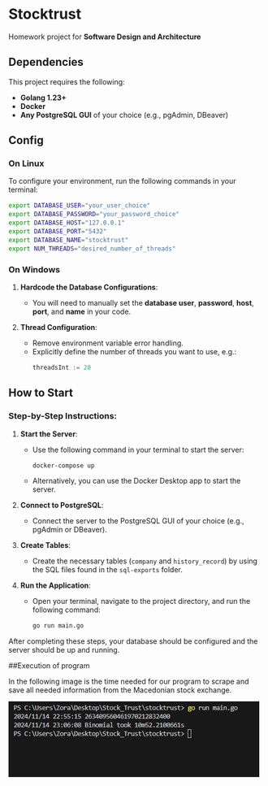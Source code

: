 # Stocktrust
Homework project for **Software Design and Architecture**

## Dependencies

This project requires the following:

- **Golang 1.23+**
- **Docker**
- **Any PostgreSQL GUI** of your choice (e.g., pgAdmin, DBeaver)

## Config

### On Linux

To configure your environment, run the following commands in your terminal:

```bash
export DATABASE_USER="your_user_choice"
export DATABASE_PASSWORD="your_password_choice"
export DATABASE_HOST="127.0.0.1"
export DATABASE_PORT="5432"
export DATABASE_NAME="stocktrust"
export NUM_THREADS="desired_number_of_threads"
```

### On Windows

1. **Hardcode the Database Configurations**:
   - You will need to manually set the **database user**, **password**, **host**, **port**, and **name** in your code.

2. **Thread Configuration**:
   - Remove environment variable error handling.
   - Explicitly define the number of threads you want to use, e.g.:
     ```go
     threadsInt := 20
     ```

## How to Start

### Step-by-Step Instructions:

1. **Start the Server**:
   - Use the following command in your terminal to start the server:
     ```bash
     docker-compose up
     ```
   - Alternatively, you can use the Docker Desktop app to start the server.

2. **Connect to PostgreSQL**:
   - Connect the server to the PostgreSQL GUI of your choice (e.g., pgAdmin or DBeaver).

3. **Create Tables**:
   - Create the necessary tables (`company` and `history_record`) by using the SQL files found in the `sql-exports` folder.

4. **Run the Application**:
   - Open your terminal, navigate to the project directory, and run the following command:
     ```bash
     go run main.go
     ```

After completing these steps, your database should be configured and the server should be up and running.




##Execution of program

In the following image is the time needed for our program to scrape and save all needed information from the Macedonian stock exchange.

![Alt text](time_executed.JPG)

